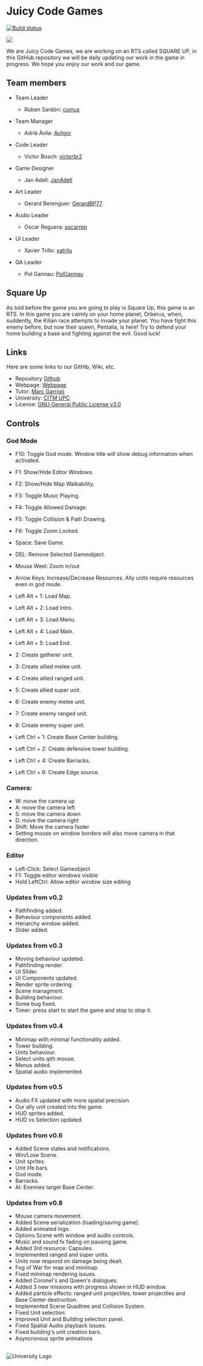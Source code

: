 # Juicy Code Games
[![Build status](https://ci.appveyor.com/api/projects/status/jpka2pcwthvf5oqg?svg=true)](https://ci.appveyor.com/project/PolGannau/juicy-code-games-project-2)

![](https://github.com/PolGannau/Juicy-Code-Games_Project-2/blob/master/WikiResources/Home%20page%20picts/team%20logo1%20sin%20fondo.png)

We are Juicy Code Games, we are working on an RTS called SQUARE UP, in this GitHub repository we will be daily updating our work in the game in progress. We hope you enjoy our work and our game.

## Team members
* Team Leader
  * Ruben Sardón: [cumus](https://github.com/cumus)
  
* Team Manager
  * Adrià Ávila: [Avilgor](https://github.com/Avilgor)
  
* Code Leader
  * Victor Bosch: [victorbr2](https://github.com/victorbr2)
  
* Game Designer
  * Jan Adell: [JanAdell](https://github.com/JanAdell)
  
* Art Leader
  * Gerard Berenguer: [GerardBP77](https://github.com/GerardBP77)
  
* Audio Leader
  * Oscar Reguera: [oscarrep](https://github.com/oscarrep)
  
* UI Leader
  * Xavier Trillo: [xatrilu](https://github.com/xatrilu)
  
* QA Leader
  * Pol Gannau: [PolGannau](https://github.com/PolGannau)
  
## Square Up
As told before the game you are going to play is Square Up, this game is an RTS. In this game you are calmly on your home planet, Orberus, when, suddently, the Kilian race attempts to invade your planet. You have fight this enemy before, but now their queen, Pentalia, is here! Try to defend your home building a base and fighting against the evil. Good luck!

## Links
Here are some links to our GitHib, Wiki, etc.
* Repository [Github](https://github.com/PolGannau/Juicy-Code-Games_Project-2)
* Webpage: [Webpage](https://polgannau.github.io/Juicy-Code-Games_Project-2/)
* Tutor: [Marc Garrigó](https://github.com/markitus18)
* University: [CITM UPC](https://www.citm.upc.edu/)
* License: [GNU General Public License v3.0](https://github.com/PolGannau/Juicy-Code-Games_Project-2/blob/master/LICENSE)


## Controls

### God Mode
* F10: Toggle God mode. Window title will show debug information when activated.
* F1: Show/Hide Editor Windows.
* F2: Show/Hide Map Walkability.
* F3: Toggle Music Playing.
* F4: Toggle Allowed Damage.
* F5: Toggle Collision & Path Drawing.
* F6: Toggle Zoom Locked.

* Space: Save Game.
* DEL: Remove Selected Gameobject.
* Mouse Weel: Zoom in/out
* Arrow Keys: Increase/Decrease Resources. Ally units require resources even in god mode.

* Left Alt + 1: Load Map.
* Left Alt + 2: Load Intro.
* Left Alt + 3: Load Menu.
* Left Alt + 4: Load Main.
* Left Alt + 5: Load End.

* 2: Create gatherer unit.
* 3: Create allied melee unit.
* 4: Create allied ranged unit.
* 5: Create allied super unit.
* 6: Create enemy melee unit.
* 7: Create enemy ranged unit.
* 8: Create enemy super unit.

* Left Ctrl + 1: Create Base Center building.
* Left Ctrl + 2: Create defensive tower building.
* Left Ctrl + 4: Create Barracks.
* Left Ctrl + 6: Create Edge source.

### Camera:
* W: move the camera up
* A: move the camera left
* S: move the camera down
* D: move the camera right
* Shift: Move the camera faster
* Setting mouse on window borders will also move camera in that direction.

### Editor
* Left-Click: Select Gameobject
* F1: Toggle editor windows visible
* Hold LeftCtrl: Allow editor window size editing

### Updates from v0.2
* Pathfinding added.
* Behaviour components added.
* Heriarchy window added.
* Slider added.

### Updates from v0.3
* Moving behaviour updated.
* Pathfinding render.
* UI Slider.
* UI Components updated.
* Render sprite ordering.
* Scene managment.
* Building behaviour.
* Some bug fixed.
* Timer: press start to start the game and stop to stop it.

### Updates from v0.4
* Minimap with minimal functionality added.
* Tower building.
* Units behaviour.
* Select units qith mouse.
* Menus added.
* Spatial audio implemented.

### Updates from v0.5
* Audio FX updated with more spatial precision.
* Our ally unit created into the game.
* HUD sprites added.
* HUD vs Selection updated.

### Updates from v0.6
* Added Scene states and notifications.
* Win/Lose Scene.
* Unit sprites.
* Unit life bars.
* God mode.
* Barracks.
* AI: Enemies target Base Center.

### Updates from v0.8
* Mouse camera movement.
* Added Scene serialization (loading/saving game).
* Added animated logo.
* Options Scene with window and audio controls.
* Music and sound fx fading on pausing game.
* Added 3rd resource: Capsules.
* Implemented ranged and super units.
* Units now respond on damage being dealt.
* Fog of War for map and minimap.
* Fixed minimap rendering issues.
* Added Coronel's and Queen's dialogues.
* Added 3 new missions with progress shown in HUD window.
* Added particle effects: ranged unit projectiles, tower projectiles and Base Center destruction.
* Implemented Scene Quadtree and Collision System.
* Fixed Unit selection.
* Improved Unit and Building selection panel.
* Fixed Spatial Audio playback issues.
* Fixed building's unit creation bars.
* Asyncronous sprite animations

##
![University Logo](https://www.citm.upc.edu/templates/new/img/logoCITM.png?1401879059) 
